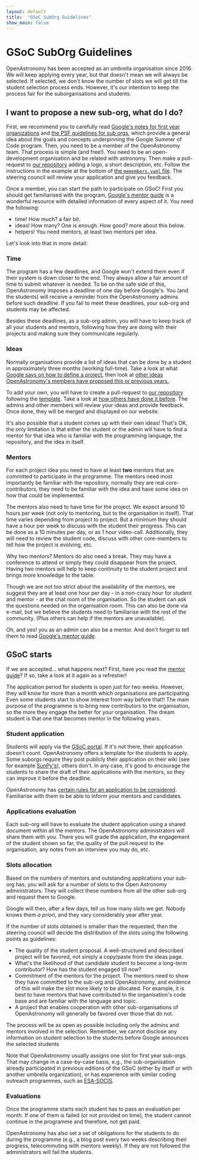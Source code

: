 ```yaml
---
layout: default
title:  "GSoC SubOrg Guidelines"
show_main: false
---
```


# GSoC SubOrg Guidelines

OpenAstronomy has been accepted as an umbrella organisation since
2016. We will keep applying every year, but that doesn't mean we
will always be selected. If selected, we don't know the number of
slots we will get till the student selection process ends. However,
it's our intention to keep the process fair for the suborganisations
and students.

## I want to propose a new sub-org, what do I do?

First, we recommend you to carefully read [Google's notes for first year organizations][Google-notes] and
[the PSF guidelines for sub orgs][PSF-sub-orgs], which provide a general idea about the goals
and concepts underpinning the Google Summer of Code program.
Then, you need to be a member of the OpenAstronomy team. That process
is simple (and free!). You need to be an open-development organisation
and be related with astronomy. Then make a pull-request to [our repository][OA repository]
adding a logo, a short description, etc.
Follow the instructions in the example at the bottom of [the `memembers.yaml` file][members PR].
The steering council will review your application and give you feedback.

Once a member, you can start the path to participate on GSoC!
First you should get familiarised with the program, [Google's mentor guide] is
a wonderful resource with detailed information of every aspect of it.
You need the following:
- time! How much? a fair bit.
- ideas! How many? One is enough. How good? more about this below.
- helpers! You need mentors, at least two mentors per idea.

Let's look into that in more detail:

### Time

The program has a few deadlines, and Google won't extend them even if
their system is down closer to the end. They always allow a fair amount
of time to submit whatever is needed. To be on the safe side of this,
OpenAstronomy imposes a deadline of one day before Google's. You (and the students)
will receive a reminder from the OpenAstronomy admins before such deadline.
If you fail to meet these deadlines, your sub-org and students may be affected.

Besides these deadlines, as a sub-org admin, you will have to keep track of
all your students and mentors, following how they are doing with their projects
and making sure they communicate regularly.

### Ideas

Normally organisations provide a list of ideas that can be done by a student
in approximately three months (working full-time). Take a look at what [Google
says on how to define a project](https://google.github.io/gsocguides/mentor/defining-a-project-ideas-list),
then look at [other ideas OpenAstronomy's members have proposed this or previous years.](./#ideas-pages).

To add your own, you will have to create a pull-request to [our repository][OA repository]
following the [template](https://github.com/OpenAstronomy/openastronomy.github.io/blob/master/_projects/_template.md).
Take a look at [how others have done it before](https://github.com/OpenAstronomy/openastronomy.github.io/pull/182).
The admins and other members will review your ideas and provide feedback. Once
done, they will be merged and displayed on our website.

It's also possible that a student comes up with their own ideas! That's OK, the
only limitation is that either the student or the admin will have to find a
mentor for that idea who is familiar with the programming language, the repository,
and the idea in itself.

### Mentors

For each project idea you need to have at least **two** mentors that are committed to participate
in the programme. The mentors need most importantly be familiar with the repository,
normally they are real core-contributors, they need to be familiar with the idea and
have some idea on how that could be implemented.

The mentors also need to have time for the project. We expect around
10 hours per week (not only to mentoring, but to the organisation in itself). That
time varies depending from project to project. But a minimum they should
have a hour per week to discuss with the student their progress. This can be done
as a 10 minutes per day, or as 1 hour video-call. Additionally, they will need
to review the student code, discuss with other core-members to tell how the project
is evolving, etc.

Why two mentors? Mentors do also need a break. They may have a conference to attend
or simply they could disappear from the project. Having two mentors will help to
keep continuity to the student project and brings more knowledge to the table.

Though we are not too strict about the availability of the mentors, we suggest
they are at least one hour per day - in a non-crazy hour for student and mentor -
at the chat room of the organisation. So the student can ask the questions needed
on the organisation room. This can also be done via e-mail, but we believe the
students need to familiarise with the rest of the community. (Plus others can
help if the mentors are unavailable).

Oh, and yes! you as an admin can also be a mentor. And don't forget to tell
them to read [Google's mentor guide].

## GSoC starts

If we are accepted... what happens next?
First, have you read the [mentor guide][Google's mentor guide]? If so, take a
look at it again as a refresher!

The application period for students is open just for two weeks. However, they
will know for more than a month which organisations are participating. Even
some students start to show interest from way before that!! The main purpose
of the programme is to bring new contributors to the organisation, so the more they
engage the better for your organisation. The dream student is that one that becomes
mentor in the following years.


### Student application

Students will apply via the [GSoC portal][GSOC]. If it's not there, their
application doesn't count. OpenAstronomy offers a template for the students to
apply. Some suborgs require they post publicly their application on their wiki
(see for example [SunPy's](https://github.com/sunpy/sunpy/wiki/GSoC)), others
don't. In any case, it's good to encourage the students to share the draft of
their applications with the mentors, so they can improve it before the deadline.

OpenAstronomy has [certain rules for an application to be considered][student
guidelines]. Familiarise with them to be able to inform your mentors and
candidates.

### Applications evaluation

Each sub-org will have to evaluate the student application using a shared
document within all the mentors. The OpenAstronomy administrators will
share them with you. There you will grade the application, the engagement
of the student shown so far, the quality of the pull request to the organisation,
any notes from an interview you may do, etc.

### Slots allocation

Based on the numbers of mentors and outstanding applications your sub-org
has, you will ask for a number of slots to the Open Astronomy administrators.
They will collect these numbers from all the other sub-org and request them
to Google.

Google will then, after a few days, tell us how many slots we get. Nobody
knows them *a priori*, and they vary considerably year after year.

If the number of slots obtained is smaller than the requested, then the steering
council will decide the distribution of the slots using the following points as guidelines:

- The quality of the  student proposal. A well-structured and described project will be favored,
not simply a copy/paste from the ideas page.
- What's the likelihood of that candidate student to become a long-term
contributor? How has the student engaged till now?
- Commitment of the mentors for the project. The mentors need to show they have
committed to the sub-org and OpenAstronomy, and evidence of this will make the
slot more likely to be allocated.
For example, it is best to have mentors that have contributed to the organisation's
code base and are familiar with the language and topic.
- A project that enables cooperation with other sub-organisations of OpenAstronomy
will generally be favored over those that do not.

The process will be as open as possible including only the admins and mentors
involved in the selection. Remember, we cannot disclose any information on student
selection to the students before Google announces the selected students

Note that OpenAstronomy usually assigns one slot for first year sub-orgs.
That may change in a case-by-case basis, e.g., the sub-organisation already participated
in previous editions of the GSoC (either by itself or with another umbrella organization),
or has experience with similar coding outreach programmes, such as [ESA-SOCIS][ESA-SOCIS].

### Evaluations

Once the programme starts each student has to pass an evaluation per month.
If one of them is failed (or not provided on time), the student cannot
continue in the programme and therefore, not get paid.

OpenAstronomy has also set a set of obligations for the students to do
during the programme (e.g., a blog post every two weeks describing their progress, telecommuting with mentors weekly).
If they are not followed the administrators will fail the students.


[OA repository]: https://github.com/OpenAstronomy/openastronomy.github.io
[student guidelines]: ./student_guidelines.html
[Google's mentor guide]: https://google.github.io/gsocguides/mentor/
[GSOC]: https://summerofcode.withgoogle.com/
[members PR]: https://github.com/OpenAstronomy/openastronomy.github.io/blob/master/_data/members.yaml
[ESA-SOCIS]: https://www.esa.int/Enabling_Support/Space_Engineering_Technology/SOCIS_The_ESA_Summer_of_Code_in_Space
[Google-notes]: https://google.github.io/gsocguides/mentor/notes-for-first-year-organizations
[PSF-sub-orgs]: https://python-gsoc.org/mentors.html#sub-orgs

